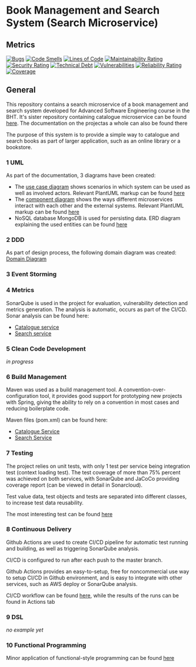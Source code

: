 # Book Management and Search System (Search Microservice)
## Metrics   

[![Bugs](https://sonarcloud.io/api/project_badges/measure?project=DoomFungus_RedLib-search&metric=bugs)](https://sonarcloud.io/summary/new_code?id=DoomFungus_RedLib-search)
[![Code Smells](https://sonarcloud.io/api/project_badges/measure?project=DoomFungus_RedLib-search&metric=code_smells)](https://sonarcloud.io/summary/new_code?id=DoomFungus_RedLib-search)
[![Lines of Code](https://sonarcloud.io/api/project_badges/measure?project=DoomFungus_RedLib-search&metric=ncloc)](https://sonarcloud.io/summary/new_code?id=DoomFungus_RedLib-search)
[![Maintainability Rating](https://sonarcloud.io/api/project_badges/measure?project=DoomFungus_RedLib-search&metric=sqale_rating)](https://sonarcloud.io/summary/new_code?id=DoomFungus_RedLib-search)
[![Security Rating](https://sonarcloud.io/api/project_badges/measure?project=DoomFungus_RedLib-search&metric=security_rating)](https://sonarcloud.io/summary/new_code?id=DoomFungus_RedLib-catalogue)
[![Technical Debt](https://sonarcloud.io/api/project_badges/measure?project=DoomFungus_RedLib-search&metric=sqale_index)](https://sonarcloud.io/summary/new_code?id=DoomFungus_RedLib-search)
[![Vulnerabilities](https://sonarcloud.io/api/project_badges/measure?project=DoomFungus_RedLib-search&metric=vulnerabilities)](https://sonarcloud.io/summary/new_code?id=DoomFungus_RedLib-catalogue)
[![Reliability Rating](https://sonarcloud.io/api/project_badges/measure?project=DoomFungus_RedLib-search&metric=reliability_rating)](https://sonarcloud.io/summary/new_code?id=DoomFungus_RedLib-search)
[![Coverage](https://sonarcloud.io/api/project_badges/measure?project=DoomFungus_RedLib-search&metric=coverage)](https://sonarcloud.io/summary/new_code?id=DoomFungus_RedLib-search)

## General

This repository contains a search microservice of a book management and search system developed for Advanced Software Engineering course in the BHT.
It's sister repository containing catalogue microservice can be found [here](https://github.com/DoomFungus/RedLib-catalogue). The documentation on the projectas a whole can also be found there

The purpose of this system is to provide a simple way to catalogue and search books as part of larger application, such as an online library or a bookstore.

### 1 UML
As part of the documentation, 3 diagrams have been created:
- The [use case diagram](https://github.com/DoomFungus/RedLib-catalogue/blob/master/documentation/diagrams/usecase-redlib.png) shows scenarios in which system can be used as well as involved actors. Relevant PlantUML markup can be found [here](https://github.com/DoomFungus/RedLib-catalogue/blob/master/documentation/diagrams/usecase.txt)
- The [component diagram](https://github.com/DoomFungus/RedLib-catalogue/blob/master/documentation/diagrams/component.png) shows the ways different microservices interact with each other and the external systems. Relevant PlantUML markup can be found [here](https://github.com/DoomFungus/RedLib-catalogue/blob/master/documentation/diagrams/component.txt)
- NoSQL database MongoDB is used for persisting data. ERD diagram explaining the used entities can be found [here](https://github.com/DoomFungus/RedLib-catalogue/blob/master/documentation/diagrams/erd.png)

### 2 DDD

As part of design process, the following domain diagram was created:
[Domain Diagram](https://github.com/DoomFungus/RedLib-catalogue/blob/master/documentation/diagrams/DDD.png)

### 3 Event Storming

### 4 Metrics

SonarQube is used in the project for evaluation, vulnerability detection and metrics generation. The analysis is automatic, occurs as part of the CI/CD. Sonar analysis can be found here:
- [Catalogue service](https://sonarcloud.io/project/overview?id=DoomFungus_RedLib-catalogue)
- [Search service](https://sonarcloud.io/project/overview?id=DoomFungus_RedLib-search)

### 5 Clean Code Development

_in progress_


### 6 Build Management
Maven was used as a build management tool. A convention-over-configuration tool, it provides good support for prototyping new projects with Spring, giving the ability to rely on a convention in most cases and reducing boilerplate code.

Maven files (pom.xml) can be found here:
- [Catalogue Service](https://github.com/DoomFungus/RedLib-catalogue/blob/master/pom.xml)
- [Search Service](https://github.com/DoomFungus/RedLib-search/blob/master/pom.xml)


### 7 Testing
The project relies on unit tests, with only 1 test per service being integration test (context loading test). The test coverage of more than 75% percent was achieved on both services, with SonarQube and JaCoCo providing coverage report (can be viewed in detail in Sonarcloud).

Test value data, test objects and tests are separated into different classes, to increase test data reusability.

The most interesting test can be found [here](https://github.com/DoomFungus/RedLib-search/blob/master/src/test/java/edu/bht/ase/redlib/unittests/service/SearchCriteriaBuilderTest.java)

### 8 Continuous Delivery

Github Actions are used to create CI/CD pipeline for automatic test running and building, as well as triggering SonarQube analysis.

CI/CD is configured to run after each push to the master branch.

Github Actions provides an easy-to-setup, free for noncommercial use way to setup CI/CD in Github environment, and is easy to integrate with other services, such as AWS deploy or SonarQube analysis.

CI/CD workflow can be found [here](https://github.com/DoomFungus/RedLib-search/blob/master/.github/workflows/build.yml), while the results of the runs can be found in Actions tab 

### 9 DSL

_no example yet_

### 10 Functional Programming

Minor application of functional-style programming can be found [here](https://github.com/DoomFungus/RedLib-catalogue/blob/master/src/main/java/edu/bht/ase/redlib/service/impl/BookServiceImpl.java#L31)

